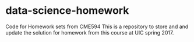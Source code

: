 # data-science-homework
Code for Homework sets from CME594
This is a repository to store and and update the solution for homework from this course at UIC spring 2017.
